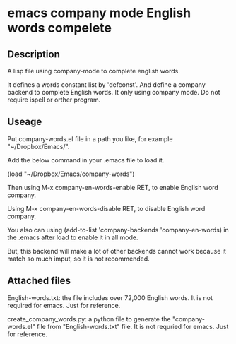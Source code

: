 # emacs company mode English words compelete

## Description
A lisp file using company-mode to complete english words.

It defines a words constant list by 'defconst'. 
And define a company backend to complete English words.
It only using company mode.
Do not require ispell or orther program.

## Useage

Put company-words.el file in a path you like, for example "~/Dropbox/Emacs/".

Add the below command in your .emacs file to load it.

(load "~/Dropbox/Emacs/company-words")

Then using M-x company-en-words-enable RET, to enable English word company.

Using M-x company-en-words-disable RET, to disable English word company.

You also can using (add-to-list 'company-backends 'company-en-words) in the .emacs after load to enable it in all mode. 

But, this backend will make a lot of other backends cannot work because it match so much imput, so it is not recommended.

## Attached files

English-words.txt: the file includes over 72,000 English words. 
It is not required for emacs. Just for reference.

create_company_words.py: a python file to generate the "company-words.el" file from "English-words.txt" file. It is not requried for emacs. Just for reference.

